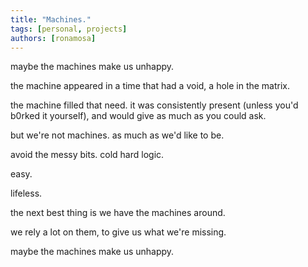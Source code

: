```yaml
---
title: "Machines."
tags: [personal, projects]
authors: [ronamosa]
---
```


maybe the machines make us unhappy.

the machine appeared in a time that had a void, a hole in the matrix.

the machine filled that need. it was consistently present (unless you'd b0rked it yourself), and would give as much as you could ask.

but we're not machines. as much as we'd like to be.

avoid the messy bits. cold hard logic.

easy.

lifeless.

the next best thing is we have the machines around.

we rely a lot on them, to give us what we're missing.

maybe the machines make us unhappy.
